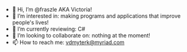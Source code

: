 - 👋 Hi, I’m @fraszle AKA Victoria!
- 👀 I’m interested in: making programs and applications that improve people's lives!
- 🌱 I’m currently reviewing: C#
- 💞️ I’m looking to collaborate on: nothing at the moment!
- 📫 How to reach me: vdmyterk@myriad.com

<!---
fraszle/fraszle is a ✨ special ✨ repository because its `README.md` (this file) appears on your GitHub profile.
You can click the Preview link to take a look at your changes.
--->
